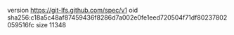 version https://git-lfs.github.com/spec/v1
oid sha256:c18a5c48af87459436f8286d7a002e0fe1eed720504f71df80237802059516fc
size 11348
